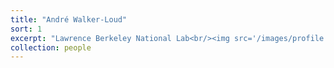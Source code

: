 ```yaml
---
title: "André Walker-Loud"
sort: 1
excerpt: "Lawrence Berkeley National Lab<br/><img src='/images/profile.png' width='350' height='350'>"
collection: people
---
```

